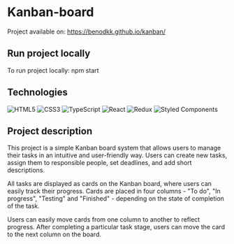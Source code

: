 # Kanban-board

Project available on: https://benodkk.github.io/kanban/

## Run project locally

To run project locally: npm start

## Technologies

![HTML5](https://img.shields.io/badge/html5-%23E34F26.svg?style=for-the-badge&logo=html5&logoColor=white)
![CSS3](https://img.shields.io/badge/css3-%231572B6.svg?style=for-the-badge&logo=css3&logoColor=white)
![TypeScript](https://img.shields.io/badge/typescript-%23323330.svg?style=for-the-badge&logo=typescript&logoColor=#0000CC)
![React](https://img.shields.io/badge/react-%2320232a.svg?style=for-the-badge&logo=react&logoColor=%2361DAFB)
![Redux](https://img.shields.io/badge/redux-%23593d88.svg?style=for-the-badge&logo=redux&logoColor=white)
![Styled Components](https://img.shields.io/badge/styled--components-DB7093?style=for-the-badge&logo=styled-components&logoColor=white)

## Project description

This project is a simple Kanban board system that allows users to manage their tasks in an intuitive and user-friendly way. Users can create new tasks, assign them to responsible people, set deadlines, and add short descriptions.

All tasks are displayed as cards on the Kanban board, where users can easily track their progress. Cards are placed in four columns - "To do", "In progress", "Testing" and "Finished" - depending on the state of completion of the task.

Users can easily move cards from one column to another to reflect progress. After completing a particular task stage, users can move the card to the next column on the board.
